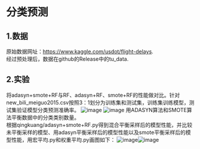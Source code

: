 # 分类预测
## 1.数据
原始数据网址：https://www.kaggle.com/usdot/flight-delays.  
经过预处理后，数据在github的Release中的tu_data.
## 2.实验
将adasyn+smote+RF与RF、adasyn+RF、smote+RF的性能做对比。针对new_bili_meiguo2015.csv按照3：1划分为训练集和测试集，训练集训练模型，测试集验证模型分类预测准确率。
![image](https://user-images.githubusercontent.com/75230726/226902478-e5db7798-19c2-4fad-8d5b-22496fd8dbf8.png)
![image](https://user-images.githubusercontent.com/75230726/226902685-eace6204-94a9-4e2f-a156-ede2549b855c.png)
用ADASYN算法和SMOTE算法平衡数据中的分类类别数量。  
根据qingkuang/adasyn+smote+RF.py得到混合平衡采样后的模型性能，并比较未平衡采样的模型、用adasyn平衡采样后的模型性能以及smote平衡采样后的模型性能，用宏平均.py和权重平均.py画图如下：
![image](https://user-images.githubusercontent.com/75230726/226902847-212acf49-3348-414e-b178-026cb107d07d.png)![image](https://user-images.githubusercontent.com/75230726/226902896-00150145-02d3-498d-874f-690cbb35ecb5.png)




